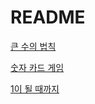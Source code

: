 # README

[큰 수의 법칙](https://github.com/itzjamie96/CodingTest-prep/tree/main/%EC%8B%A4%EC%A0%84/01%20Greedy/%ED%81%B0%20%EC%88%98%EC%9D%98%20%EB%B2%95%EC%B9%99)

[숫자 카드 게임](https://github.com/itzjamie96/CodingTest-prep/tree/main/%EC%8B%A4%EC%A0%84/01%20Greedy/%EC%88%AB%EC%9E%90%20%EC%B9%B4%EB%93%9C%20%EA%B2%8C%EC%9E%84)

[1이 될 때까지](https://github.com/itzjamie96/CodingTest-prep/tree/main/%EC%8B%A4%EC%A0%84/01%20Greedy/1%EC%9D%B4%20%EB%90%A0%20%EB%95%8C%EA%B9%8C%EC%A7%80)
